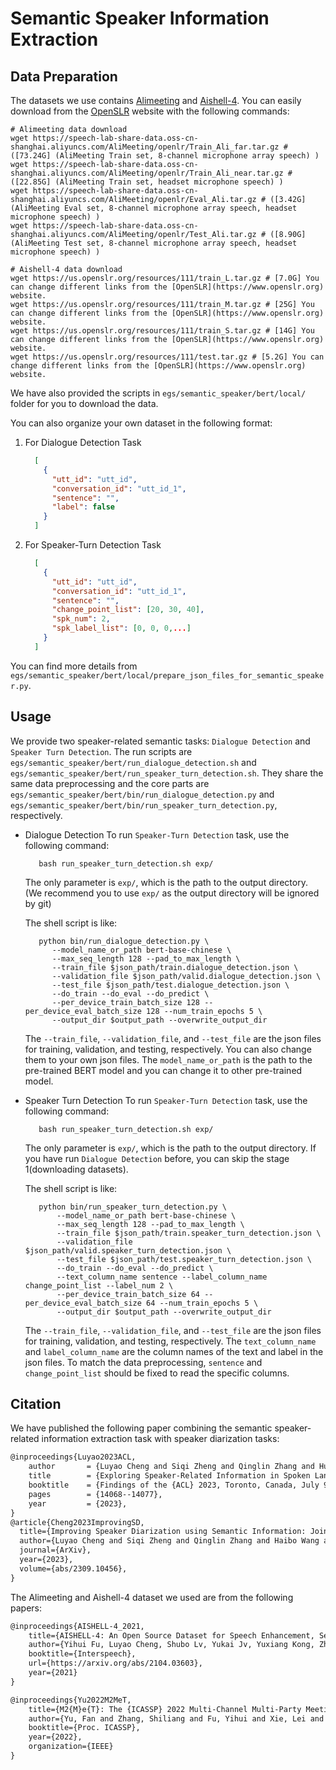 # Semantic Speaker Information Extraction


## Data Preparation

The datasets we use contains [Alimeeting](https://www.openslr.org/119/) and [Aishell-4](https://www.openslr.org/111/).
You can easily download from the [OpenSLR](https://www.openslr.org) website with the following commands:
```shell
# Alimeeting data download
wget https://speech-lab-share-data.oss-cn-shanghai.aliyuncs.com/AliMeeting/openlr/Train_Ali_far.tar.gz # ([73.24G] (AliMeeting Train set, 8-channel microphone array speech) )
wget https://speech-lab-share-data.oss-cn-shanghai.aliyuncs.com/AliMeeting/openlr/Train_Ali_near.tar.gz # ([22.85G] (AliMeeting Train set, headset microphone speech) )
wget https://speech-lab-share-data.oss-cn-shanghai.aliyuncs.com/AliMeeting/openlr/Eval_Ali.tar.gz # ([3.42G] (AliMeeting Eval set, 8-channel microphone array speech, headset microphone speech) )
wget https://speech-lab-share-data.oss-cn-shanghai.aliyuncs.com/AliMeeting/openlr/Test_Ali.tar.gz # ([8.90G] (AliMeeting Test set, 8-channel microphone array speech, headset microphone speech) )

# Aishell-4 data download
wget https://us.openslr.org/resources/111/train_L.tar.gz # [7.0G] You can change different links from the [OpenSLR](https://www.openslr.org) website.
wget https://us.openslr.org/resources/111/train_M.tar.gz # [25G] You can change different links from the [OpenSLR](https://www.openslr.org) website.
wget https://us.openslr.org/resources/111/train_S.tar.gz # [14G] You can change different links from the [OpenSLR](https://www.openslr.org) website.
wget https://us.openslr.org/resources/111/test.tar.gz # [5.2G] You can change different links from the [OpenSLR](https://www.openslr.org) website.
```
We have also provided the scripts in `egs/semantic_speaker/bert/local/` folder for you to download the data.

You can also organize your own dataset in the following format:
1. For Dialogue Detection Task
    ```json
      [
        {
          "utt_id": "utt_id",
          "conversation_id": "utt_id_1",
          "sentence": "",
          "label": false
        }
      ]
    ```
2. For Speaker-Turn Detection Task
    ```json
      [
        {
          "utt_id": "utt_id",
          "conversation_id": "utt_id_1",
          "sentence": "",
          "change_point_list": [20, 30, 40],
          "spk_num": 2,
          "spk_label_list": [0, 0, 0,...]
        }
      ]
    ```

You can find more details from `egs/semantic_speaker/bert/local/prepare_json_files_for_semantic_speaker.py`.

## Usage

We provide two speaker-related semantic tasks: `Dialogue Detection` and `Speaker Turn Detection`.
The run scripts are `egs/semantic_speaker/bert/run_dialogue_detection.sh` and `egs/semantic_speaker/bert/run_speaker_turn_detection.sh`.
They share the same data preprocessing and the core parts are `egs/semantic_speaker/bert/bin/run_dialogue_detection.py` 
and `egs/semantic_speaker/bert/bin/run_speaker_turn_detection.py`, respectively.

* Dialogue Detection
   To run `Speaker-Turn Detection` task, use the following command:
   ```shell
      bash run_speaker_turn_detection.sh exp/
   ```
   The only parameter is `exp/`, which is the path to the output directory. (We recommend you to use `exp/` as the output directory will be ignored by git)
   
   The shell script is like:
   ```shell
      python bin/run_dialogue_detection.py \
         --model_name_or_path bert-base-chinese \
         --max_seq_length 128 --pad_to_max_length \
         --train_file $json_path/train.dialogue_detection.json \
         --validation_file $json_path/valid.dialogue_detection.json \
         --test_file $json_path/test.dialogue_detection.json \
         --do_train --do_eval --do_predict \
         --per_device_train_batch_size 128 --per_device_eval_batch_size 128 --num_train_epochs 5 \
         --output_dir $output_path --overwrite_output_dir
   ```
   The `--train_file`, `--validation_file`, and `--test_file` are the json files for training, validation, and testing, respectively.
   You can also change them to your own json files. 
   The `model_name_or_path` is the path to the pre-trained BERT model and you can change it to other pre-trained model.
* Speaker Turn Detection
   To run `Speaker-Turn Detection` task, use the following command:
   ```shell
      bash run_speaker_turn_detection.sh exp/
   ```
   The only parameter is `exp/`, which is the path to the output directory. 
   If you have run `Dialogue Detection` before, you can skip the stage 1(downloading datasets).
   
   The shell script is like:
   ```shell
      python bin/run_speaker_turn_detection.py \
          --model_name_or_path bert-base-chinese \
          --max_seq_length 128 --pad_to_max_length \
          --train_file $json_path/train.speaker_turn_detection.json \
          --validation_file $json_path/valid.speaker_turn_detection.json \
          --test_file $json_path/test.speaker_turn_detection.json \
          --do_train --do_eval --do_predict \
          --text_column_name sentence --label_column_name change_point_list --label_num 2 \
          --per_device_train_batch_size 64 --per_device_eval_batch_size 64 --num_train_epochs 5 \
          --output_dir $output_path --overwrite_output_dir
   ```
   The `--train_file`, `--validation_file`, and `--test_file` are the json files for training, validation, and testing, respectively.
   The `text_column_name` and `label_column_name` are the column names of the text and label in the json files. To match the data preprocessing, 
   `sentence` and `change_point_list` should be fixed to read the specific columns.


## Citation
We have published the following paper combining the semantic speaker-related information extraction task with speaker diarization tasks:
```latex
@inproceedings{Luyao2023ACL,
	author       = {Luyao Cheng and Siqi Zheng and Qinglin Zhang and Hui Wang and Yafeng Chen and Qian Chen},
	title        = {Exploring Speaker-Related Information in Spoken Language Understanding for Better Speaker Diarization},
	booktitle    = {Findings of the {ACL} 2023, Toronto, Canada, July 9-14, 2023},
	pages        = {14068--14077},
	year         = {2023},
}
@article{Cheng2023ImprovingSD,
  title={Improving Speaker Diarization using Semantic Information: Joint Pairwise Constraints Propagation},
  author={Luyao Cheng and Siqi Zheng and Qinglin Zhang and Haibo Wang and Yafeng Chen and Qian Chen and Shiliang Zhang},
  journal={ArXiv},
  year={2023},
  volume={abs/2309.10456},
}
```

The Alimeeting and Aishell-4 dataset we used are from the following papers:
```latex
@inproceedings{AISHELL-4_2021,
    title={AISHELL-4: An Open Source Dataset for Speech Enhancement, Separation, Recognition and Speaker Diarization in Conference Scenario},
    author={Yihui Fu, Luyao Cheng, Shubo Lv, Yukai Jv, Yuxiang Kong, Zhuo Chen, Yanxin Hu, Lei Xie, Jian Wu, Hui Bu, Xin Xu, Jun Du, Jingdong Chen},
    booktitle={Interspeech},
    url={https://arxiv.org/abs/2104.03603},
    year={2021}
}

@inproceedings{Yu2022M2MeT,
    title={M2{M}e{T}: The {ICASSP} 2022 Multi-Channel Multi-Party Meeting Transcription Challenge},
    author={Yu, Fan and Zhang, Shiliang and Fu, Yihui and Xie, Lei and Zheng, Siqi and Du, Zhihao and Huang, Weilong and Guo, Pengcheng and Yan, Zhijie and Ma, Bin and Xu, Xin and Bu, Hui},
    booktitle={Proc. ICASSP},
    year={2022},
    organization={IEEE}
}
```

